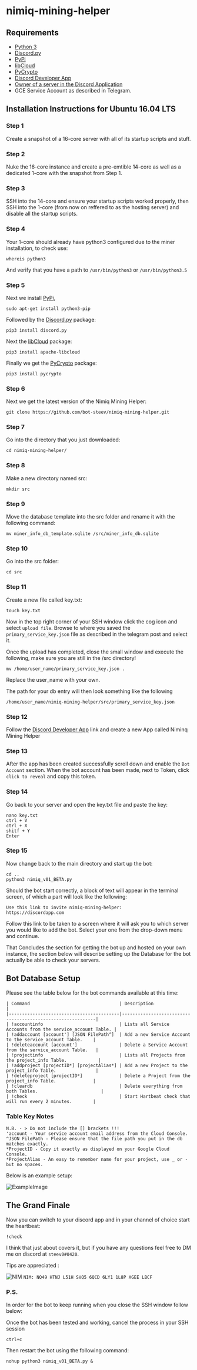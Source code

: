 # nimiq-mining-helper

## Requirements

- [Python 3](https://www.python.org/download/releases/3.0/)
- [Discord.py](https://github.com/Rapptz/discord.py)
- [PyPi](https://pypi.org/)
- [libCloud](https://libcloud.apache.org/)
- [PyCrypto](https://pypi.org/project/pycrypto/)
- [Discord Developer App][1]
- [Owner of a server in the Discord Application](https://discordapp.com)
- GCE Service Account as described in Telegram.

## Installation Instructions for Ubuntu 16.04 LTS
### Step 1
Create a snapshot of a 16-core server with all of its startup scripts and stuff.

### Step 2
Nuke the 16-core instance and create a pre-emtible 14-core as well as a dedicated 1-core with the snapshot from Step 1.

### Step 3
SSH into the 14-core and ensure your startup scripts worked properly, then SSH into the 1-core (from now on reffered to as the hosting server) and disable all the startup scripts.

### Step 4
Your 1-core should already have python3 configured due to the miner installation, to check use:
```
whereis python3
```
And verify that you have a path to `/usr/bin/python3` or `/usr/bin/python3.5`

### Step 5
Next we install [PyPi](https://pypi.org/),
```
sudo apt-get install python3-pip
```

Followed by the [Discord.py](https://github.com/Rapptz/discord.py) package:
```
pip3 install discord.py
```

Next the [libCloud](https://libcloud.apache.org/) package:
```
pip3 install apache-libcloud
```

Finally we get the [PyCrypto](https://pypi.org/project/pycrypto/) package:
```
pip3 install pycrypto
```

### Step 6
Next we get the latest version of the Nimiq Mining Helper:
```
git clone https://github.com/bot-steev/nimiq-mining-helper.git
```

### Step 7
Go into the directory that you just downloaded:
```
cd nimiq-mining-helper/
```

### Step 8
Make a new directory named src:
```
mkdir src
```

### Step 9 
Move the database template into the src folder and rename it with the following command:
```
mv miner_info_db_template.sqlite /src/miner_info_db.sqlite
```

### Step 10
Go into the src folder:
```
cd src
```

### Step 11
Create a new file called key.txt:
```
touch key.txt
```

Now in the top right corner of your SSH window click the cog icon and select `upload file`. Browse to where you saved the `primary_service_key.json` file as described in the telegram post and select it.

Once the upload has completed, close the small window and execute the following, make sure you are still in the /src directory!
```
mv /home/user_name/primary_service_key.json .
```

Replace the user_name with your own.

The path for your db entry will then look something like the following
```
/home/user_name/nimiq-mining-helper/src/primary_service_key.json
```

### Step 12
Follow the [Discord Developer App][1] link and create a new App called Niminq Mining Helper

### Step 13
After the app has been created successfully scroll down and enable the `Bot Account` section. When the bot account has been made, next to Token, click `click to reveal` and copy this token.

### Step 14
Go back to your server and open the key.txt file and paste the key:
```
nano key.txt
ctrl + V
ctrl + X
shitf + Y
Enter
```
### Step 15
Now change back to the main directory and start up the bot:
```
cd ..
python3 nimiq_v01_BETA.py
```

Should the bot start correctly, a block of text will appear in the terminal screen, of which a part will look like the following:
```
Use this link to invite nimiq-mining-helper:
https://discordapp.com
```

Follow this link to be taken to a screen where it will ask you to which server you would like to add the bot. Select your one from the drop-down menu and continue.

That Concludes the section for getting the bot up and hosted on your own instance, the section below will describe setting up the Database for the bot actually be able to check your servers.

## Bot Database Setup

Please see the table below for the bot commands available at this time:
```
| Command                                  | Description                                                |
|------------------------------------------|------------------------------------------------------------|
| !accountinfo                             | Lists all Service Accounts from the service_account Table. |
| !addaccount [account'] [JSON FilePath^]  | Add a new Service Account to the service_account Table.    |
| !deleteaccount [account']                | Delete a Service Account from the service_account Table.   |
| !projectinfo                             | Lists all Projects from the project_info Table.            |
| !addproject [projectID*] [projectAlias*] | Add a new Project to the project_info Table.               |
| !deleteproject [projectID*]              | Delete a Project from the project_info Table.              |
| !cleardb                                 | Delete everything from both Tables.                        |
| !check                                   | Start Hartbeat check that will run every 2 minutes.        |
```
### Table Key Notes

```
N.B. - > Do not include the [] brackets !!!
'account - Your service account email address from the Cloud Console.
^JSON FilePath - Please ensure that the file path you put in the db matches exactly.
*ProjectID - Copy it exactly as displayed on your Google Cloud Console.
*ProjectAlias - An easy to remember name for your project, use _ or - but no spaces.
```

Below is an example setup:

![ExampleImage](https://i.imgur.com/KC7rxUC.png)

## The Grand Finale

Now you can switch to your discord app and in your channel of choice start the heartbeat:
```
!check
```

I think that just about covers it, but if you have any questions feel free to DM me on discord at `steev0#0420`.

Tips are appreciated :

![NIM](https://i.imgur.com/W3ztF49.png) `NIM: NQ49 HTNJ L51H SVQ5 6QCD 6LY1 1L8P XGEE LBCF`
 
### P.S.

In order for the bot to keep running when you close the SSH window follow below:

Once the bot has been tested and working, cancel the process in your SSH session
```
ctrl+c
```

Then restart the bot using the following command:
```
nohup python3 nimiq_v01_BETA.py &
```

[1]: https://discordapp.com/developers/applications/me